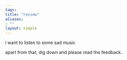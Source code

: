 ```yaml
---
tags: 
title: "review"
aliases:
- ""
layout: simple
---
```


i want to listen to some sad music

apart from that, dig down and please read the feedback.